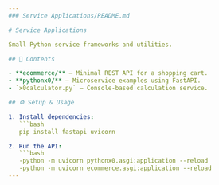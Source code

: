 ```yaml
---
### Service Applications/README.md

# Service Applications

Small Python service frameworks and utilities.

## 📁 Contents

- **ecommerce/** — Minimal REST API for a shopping cart.  
- **pythonx0/** — Microservice examples using FastAPI.  
- `x0calculator.py` — Console-based calculation service.

## ⚙️ Setup & Usage

1. Install dependencies:
   ```bash
   pip install fastapi uvicorn

2. Run the API:
   ```bash
   -python -m uvicorn pythonx0.asgi:application --reload
   -python -m uvicorn ecommerce.asgi:application --reload
---
```

